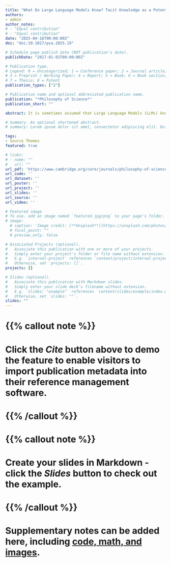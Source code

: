 ```yaml
---
title: "What Do Large Language Models Know? Tacit Knowledge as a Potential Causal-Explanatory Structure"
authors:
- admin
author_notes:
# - "Equal contribution"
# - "Equal contribution"
date: "2025-04-16T00:00:00Z"
doi: "doi:10.1017/psa.2025.19"

# Schedule page publish date (NOT publication's date).
publishDate: "2017-01-01T00:00:00Z"

# Publication type.
# Legend: 0 = Uncategorized; 1 = Conference paper; 2 = Journal article;
# 3 = Preprint / Working Paper; 4 = Report; 5 = Book; 6 = Book section;
# 7 = Thesis; 8 = Patent
publication_types: ["2"]

# Publication name and optional abbreviated publication name.
publication: "*Philosophy of Science*"
publication_short: ""

abstract: It is sometimes assumed that Large Language Models (LLMs) know language, or for example that they know that Paris is the capital of France. But what—if anything—do LLMs actually know? In this paper, I argue that LLMs can acquire tacit knowledge as defined by Martin Davies (1990). Whereas Davies himself denies that neural networks can acquire tacit knowledge, I demonstrate that certain architectural features of LLMs satisfy the constraints of semantic description, syntactic structure, and causal systematicity. Thus, tacit knowledge may serve as a conceptual framework for describing, explaining, and intervening on LLMs and their behavior.

# Summary. An optional shortened abstract.
# summary: Lorem ipsum dolor sit amet, consectetur adipiscing elit. Duis posuere tellus ac convallis placerat. Proin tincidunt magna sed ex sollicitudin condimentum.

tags:
- Source Themes
featured: true

# links:
# - name: ""
#   url: ""
url_pdf: 'https://www.cambridge.org/core/journals/philosophy-of-science/article/what-do-large-language-models-know-tacit-knowledge-as-a-potential-causalexplanatory-structure/9475F1504081116099098C37D6F57611'
url_code: ''
url_dataset: ''
url_poster: ''
url_project: ''
url_slides: ''
url_source: ''
url_video: ''

# Featured image
# To use, add an image named `featured.jpg/png` to your page's folder. 
# image:
  # caption: 'Image credit: [**Unsplash**](https://unsplash.com/photos/jdD8gXaTZsc)'
  # focal_point: ""
  # preview_only: false

# Associated Projects (optional).
#   Associate this publication with one or more of your projects.
#   Simply enter your project's folder or file name without extension.
#   E.g. `internal-project` references `content/project/internal-project/index.md`.
#   Otherwise, set `projects: []`.
projects: []

# Slides (optional).
#   Associate this publication with Markdown slides.
#   Simply enter your slide deck's filename without extension.
#   E.g. `slides: "example"` references `content/slides/example/index.md`.
#   Otherwise, set `slides: ""`.
slides: ""
---
```


# {{% callout note %}}
# Click the *Cite* button above to demo the feature to enable visitors to import publication metadata into their reference management software.
# {{% /callout %}}

# {{% callout note %}}
# Create your slides in Markdown - click the *Slides* button to check out the example.
# {{% /callout %}}

# Supplementary notes can be added here, including [code, math, and images](https://wowchemy.com/docs/writing-markdown-latex/).
